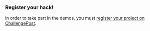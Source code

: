 
### Register your hack!

In order to take part in the demos, you must [register your project on ChallengePost](http://nupic2015spring.challengepost.com/).
